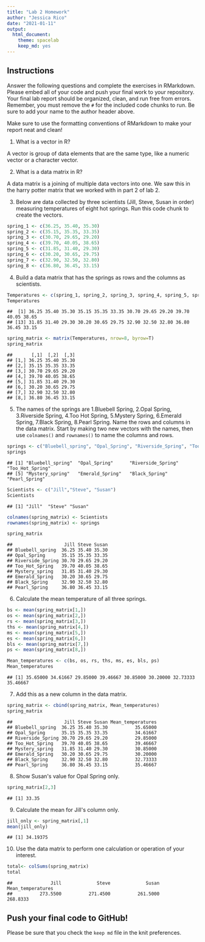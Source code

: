 ```yaml
---
title: "Lab 2 Homework"
author: "Jessica Rico"
date: "2021-01-11"
output:
  html_document: 
    theme: spacelab
    keep_md: yes
---
```


## Instructions
Answer the following questions and complete the exercises in RMarkdown. Please embed all of your code and push your final work to your repository. Your final lab report should be organized, clean, and run free from errors. Remember, you must remove the `#` for the included code chunks to run. Be sure to add your name to the author header above.  

Make sure to use the formatting conventions of RMarkdown to make your report neat and clean!  

1. What is a vector in R?  

A vector is group of data elements that are the same type, like a numeric vector or a character vector.  

2. What is a data matrix in R?  

A data matrix is a joining of multiple data vectors into one. We saw this in the harry potter matrix that we worked with in part 2 of lab 2. 

3. Below are data collected by three scientists (Jill, Steve, Susan in order) measuring temperatures of eight hot springs. Run this code chunk to create the vectors.  

```r
spring_1 <- c(36.25, 35.40, 35.30)
spring_2 <- c(35.15, 35.35, 33.35)
spring_3 <- c(30.70, 29.65, 29.20)
spring_4 <- c(39.70, 40.05, 38.65)
spring_5 <- c(31.85, 31.40, 29.30)
spring_6 <- c(30.20, 30.65, 29.75)
spring_7 <- c(32.90, 32.50, 32.80)
spring_8 <- c(36.80, 36.45, 33.15)
```

4. Build a data matrix that has the springs as rows and the columns as scientists.  


```r
Temperatures <- c(spring_1, spring_2, spring_3, spring_4, spring_5, spring_6, spring_7, spring_8)
Temperatures
```

```
##  [1] 36.25 35.40 35.30 35.15 35.35 33.35 30.70 29.65 29.20 39.70 40.05 38.65
## [13] 31.85 31.40 29.30 30.20 30.65 29.75 32.90 32.50 32.80 36.80 36.45 33.15
```

```r
spring_matrix <- matrix(Temperatures, nrow=8, byrow=T)
spring_matrix
```

```
##       [,1]  [,2]  [,3]
## [1,] 36.25 35.40 35.30
## [2,] 35.15 35.35 33.35
## [3,] 30.70 29.65 29.20
## [4,] 39.70 40.05 38.65
## [5,] 31.85 31.40 29.30
## [6,] 30.20 30.65 29.75
## [7,] 32.90 32.50 32.80
## [8,] 36.80 36.45 33.15
```


5. The names of the springs are 1.Bluebell Spring, 2.Opal Spring, 3.Riverside Spring, 4.Too Hot Spring, 5.Mystery Spring, 6.Emerald Spring, 7.Black Spring, 8.Pearl Spring. Name the rows and columns in the data matrix. Start by making two new vectors with the names, then use `colnames()` and `rownames()` to name the columns and rows.


```r
springs <- c("Bluebell_spring", "Opal_Spring", "Riverside_Spring", "Too_Hot_Spring", "Mystery_spring", "Emerald_Spring", "Black_Spring", "Pearl_Spring")
springs
```

```
## [1] "Bluebell_spring"  "Opal_Spring"      "Riverside_Spring" "Too_Hot_Spring"  
## [5] "Mystery_spring"   "Emerald_Spring"   "Black_Spring"     "Pearl_Spring"
```

```r
Scientists <- c("Jill","Steve", "Susan")
Scientists
```

```
## [1] "Jill"  "Steve" "Susan"
```

```r
colnames(spring_matrix) <- Scientists
rownames(spring_matrix) <- springs

spring_matrix
```

```
##                   Jill Steve Susan
## Bluebell_spring  36.25 35.40 35.30
## Opal_Spring      35.15 35.35 33.35
## Riverside_Spring 30.70 29.65 29.20
## Too_Hot_Spring   39.70 40.05 38.65
## Mystery_spring   31.85 31.40 29.30
## Emerald_Spring   30.20 30.65 29.75
## Black_Spring     32.90 32.50 32.80
## Pearl_Spring     36.80 36.45 33.15
```


6. Calculate the mean temperature of all three springs.


```r
bs <- mean(spring_matrix[1,])
os <- mean(spring_matrix[2,])
rs <- mean(spring_matrix[3,])
ths <- mean(spring_matrix[4,])
ms <- mean(spring_matrix[5,])
es <- mean(spring_matrix[6,])
bls <- mean(spring_matrix[7,])
ps <- mean(spring_matrix[8,])

Mean_temperatures <- c(bs, os, rs, ths, ms, es, bls, ps)
Mean_temperatures
```

```
## [1] 35.65000 34.61667 29.85000 39.46667 30.85000 30.20000 32.73333 35.46667
```


7. Add this as a new column in the data matrix.  

```r
spring_matrix <- cbind(spring_matrix, Mean_temperatures)
spring_matrix
```

```
##                   Jill Steve Susan Mean_temperatures
## Bluebell_spring  36.25 35.40 35.30          35.65000
## Opal_Spring      35.15 35.35 33.35          34.61667
## Riverside_Spring 30.70 29.65 29.20          29.85000
## Too_Hot_Spring   39.70 40.05 38.65          39.46667
## Mystery_spring   31.85 31.40 29.30          30.85000
## Emerald_Spring   30.20 30.65 29.75          30.20000
## Black_Spring     32.90 32.50 32.80          32.73333
## Pearl_Spring     36.80 36.45 33.15          35.46667
```


8. Show Susan's value for Opal Spring only.

```r
spring_matrix[2,3]
```

```
## [1] 33.35
```


9. Calculate the mean for Jill's column only.  

```r
jill_only <- spring_matrix[,1]
mean(jill_only)
```

```
## [1] 34.19375
```


10. Use the data matrix to perform one calculation or operation of your interest.

```r
total<- colSums(spring_matrix)
total
```

```
##              Jill             Steve             Susan Mean_temperatures 
##          273.5500          271.4500          261.5000          268.8333
```


## Push your final code to GitHub!
Please be sure that you check the `keep md` file in the knit preferences.  
